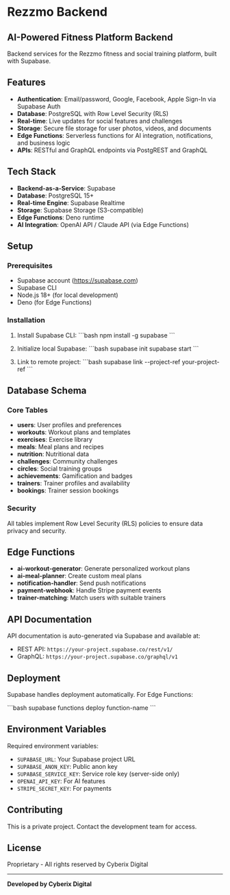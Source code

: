 # Rezzmo Backend

## AI-Powered Fitness Platform Backend

Backend services for the Rezzmo fitness and social training platform, built with Supabase.

## Features

- **Authentication**: Email/password, Google, Facebook, Apple Sign-In via Supabase Auth
- **Database**: PostgreSQL with Row Level Security (RLS)
- **Real-time**: Live updates for social features and challenges
- **Storage**: Secure file storage for user photos, videos, and documents
- **Edge Functions**: Serverless functions for AI integration, notifications, and business logic
- **APIs**: RESTful and GraphQL endpoints via PostgREST and GraphQL

## Tech Stack

- **Backend-as-a-Service**: Supabase
- **Database**: PostgreSQL 15+
- **Real-time Engine**: Supabase Realtime
- **Storage**: Supabase Storage (S3-compatible)
- **Edge Functions**: Deno runtime
- **AI Integration**: OpenAI API / Claude API (via Edge Functions)

## Setup

### Prerequisites

- Supabase account (https://supabase.com)
- Supabase CLI
- Node.js 18+ (for local development)
- Deno (for Edge Functions)

### Installation

1. Install Supabase CLI:
\`\`\`bash
npm install -g supabase
\`\`\`

2. Initialize local Supabase:
\`\`\`bash
supabase init
supabase start
\`\`\`

3. Link to remote project:
\`\`\`bash
supabase link --project-ref your-project-ref
\`\`\`

## Database Schema

### Core Tables

- **users**: User profiles and preferences
- **workouts**: Workout plans and templates
- **exercises**: Exercise library
- **meals**: Meal plans and recipes
- **nutrition**: Nutritional data
- **challenges**: Community challenges
- **circles**: Social training groups
- **achievements**: Gamification and badges
- **trainers**: Trainer profiles and availability
- **bookings**: Trainer session bookings

### Security

All tables implement Row Level Security (RLS) policies to ensure data privacy and security.

## Edge Functions

- **ai-workout-generator**: Generate personalized workout plans
- **ai-meal-planner**: Create custom meal plans
- **notification-handler**: Send push notifications
- **payment-webhook**: Handle Stripe payment events
- **trainer-matching**: Match users with suitable trainers

## API Documentation

API documentation is auto-generated via Supabase and available at:
- REST API: `https://your-project.supabase.co/rest/v1/`
- GraphQL: `https://your-project.supabase.co/graphql/v1`

## Deployment

Supabase handles deployment automatically. For Edge Functions:

\`\`\`bash
supabase functions deploy function-name
\`\`\`

## Environment Variables

Required environment variables:
- `SUPABASE_URL`: Your Supabase project URL
- `SUPABASE_ANON_KEY`: Public anon key
- `SUPABASE_SERVICE_KEY`: Service role key (server-side only)
- `OPENAI_API_KEY`: For AI features
- `STRIPE_SECRET_KEY`: For payments

## Contributing

This is a private project. Contact the development team for access.

## License

Proprietary - All rights reserved by Cyberix Digital

---

**Developed by Cyberix Digital**
